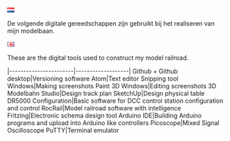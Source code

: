 ![Nederlandse vlag](./images/nl.gif)

De volgende digitale gereedschappen zijn gebruikt bij het realiseren van mijn modelbaan.

![English flag](./images/gb.gif)

These are the digital tools used to construct my model railroad.

|-----------------------|-------------------|
Github + Github desktop|Versioning software
Atom|Text editor
Snipping tool Windows|Making screenshots
Paint 3D Windows|Editing screenshots
3D Modelbahn Studio|Design track plan
SketchUp|Design physical table
DR5000 Configuration|Basic software for DCC control station configuration and control
RocRail|Model railroad software with intelligence
Fritzing|Electronic schema design tool
Arduino IDE|Building Arduino programs and upload into Arduino like controllers
Picoscope|Mixed Signal Oscilloscope
PuTTY|Terminal emulator
